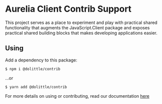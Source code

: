 # Aurelia Client Contrib Support

This project serves as a place to experiment and play with practical shared functionality that augments the JavaScript.Client package and exposes practical shared building blocks that makes developing applications easier.

## Using

Add a dependency to this package:

```shell
$ npm i @dolittle/contrib
```

...or

```shell
$ yarn add @dolittle/contrib
```

For more details on using or contributing, read our documentation [here](./Documentation)

